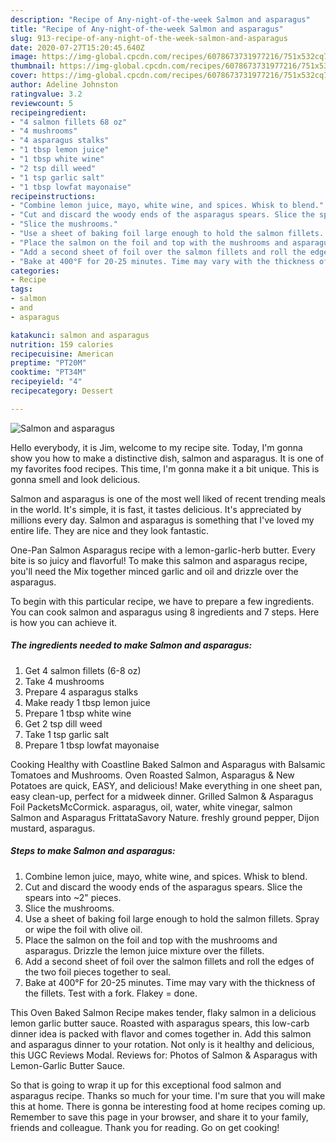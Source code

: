 ```yaml
---
description: "Recipe of Any-night-of-the-week Salmon and asparagus"
title: "Recipe of Any-night-of-the-week Salmon and asparagus"
slug: 913-recipe-of-any-night-of-the-week-salmon-and-asparagus
date: 2020-07-27T15:20:45.640Z
image: https://img-global.cpcdn.com/recipes/6078673731977216/751x532cq70/salmon-and-asparagus-recipe-main-photo.jpg
thumbnail: https://img-global.cpcdn.com/recipes/6078673731977216/751x532cq70/salmon-and-asparagus-recipe-main-photo.jpg
cover: https://img-global.cpcdn.com/recipes/6078673731977216/751x532cq70/salmon-and-asparagus-recipe-main-photo.jpg
author: Adeline Johnston
ratingvalue: 3.2
reviewcount: 5
recipeingredient:
- "4 salmon fillets 68 oz"
- "4 mushrooms"
- "4 asparagus stalks"
- "1 tbsp lemon juice"
- "1 tbsp white wine"
- "2 tsp dill weed"
- "1 tsp garlic salt"
- "1 tbsp lowfat mayonaise"
recipeinstructions:
- "Combine lemon juice, mayo, white wine, and spices. Whisk to blend."
- "Cut and discard the woody ends of the asparagus spears. Slice the spears into ~2&#34; pieces."
- "Slice the mushrooms."
- "Use a sheet of baking foil large enough to hold the salmon fillets. Spray or wipe the foil with olive oil."
- "Place the salmon on the foil and top with the mushrooms and asparagus. Drizzle the lemon juice mixture over the fillets."
- "Add a second sheet of foil over the salmon fillets and roll the edges of the two foil pieces together to seal."
- "Bake at 400°F for 20-25 minutes. Time may vary with the thickness of the fillets. Test with a fork. Flakey = done."
categories:
- Recipe
tags:
- salmon
- and
- asparagus

katakunci: salmon and asparagus 
nutrition: 159 calories
recipecuisine: American
preptime: "PT20M"
cooktime: "PT34M"
recipeyield: "4"
recipecategory: Dessert

---
```



![Salmon and asparagus](https://img-global.cpcdn.com/recipes/6078673731977216/751x532cq70/salmon-and-asparagus-recipe-main-photo.jpg)

Hello everybody, it is Jim, welcome to my recipe site. Today, I'm gonna show you how to make a distinctive dish, salmon and asparagus. It is one of my favorites food recipes. This time, I'm gonna make it a bit unique. This is gonna smell and look delicious.

Salmon and asparagus is one of the most well liked of recent trending meals in the world. It's simple, it is fast, it tastes delicious. It's appreciated by millions every day. Salmon and asparagus is something that I've loved my entire life. They are nice and they look fantastic.

One-Pan Salmon Asparagus recipe with a lemon-garlic-herb butter. Every bite is so juicy and flavorful! To make this salmon and asparagus recipe, you&#39;ll need the Mix together minced garlic and oil and drizzle over the asparagus.


To begin with this particular recipe, we have to prepare a few ingredients. You can cook salmon and asparagus using 8 ingredients and 7 steps. Here is how you can achieve it.

<!--inarticleads1-->

##### The ingredients needed to make Salmon and asparagus:

1. Get 4 salmon fillets (6-8 oz)
1. Take 4 mushrooms
1. Prepare 4 asparagus stalks
1. Make ready 1 tbsp lemon juice
1. Prepare 1 tbsp white wine
1. Get 2 tsp dill weed
1. Take 1 tsp garlic salt
1. Prepare 1 tbsp lowfat mayonaise


Cooking Healthy with Coastline Baked Salmon and Asparagus with Balsamic Tomatoes and Mushrooms. Oven Roasted Salmon, Asparagus &amp; New Potatoes are quick, EASY, and delicious! Make everything in one sheet pan, easy clean-up, perfect for a midweek dinner. Grilled Salmon &amp; Asparagus Foil PacketsMcCormick. asparagus, oil, water, white vinegar, salmon Salmon and Asparagus FrittataSavory Nature. freshly ground pepper, Dijon mustard, asparagus. 

<!--inarticleads2-->

##### Steps to make Salmon and asparagus:

1. Combine lemon juice, mayo, white wine, and spices. Whisk to blend.
1. Cut and discard the woody ends of the asparagus spears. Slice the spears into ~2&#34; pieces.
1. Slice the mushrooms.
1. Use a sheet of baking foil large enough to hold the salmon fillets. Spray or wipe the foil with olive oil.
1. Place the salmon on the foil and top with the mushrooms and asparagus. Drizzle the lemon juice mixture over the fillets.
1. Add a second sheet of foil over the salmon fillets and roll the edges of the two foil pieces together to seal.
1. Bake at 400°F for 20-25 minutes. Time may vary with the thickness of the fillets. Test with a fork. Flakey = done.


This Oven Baked Salmon Recipe makes tender, flaky salmon in a delicious lemon garlic butter sauce. Roasted with asparagus spears, this low-carb dinner idea is packed with flavor and comes together in. Add this salmon and asparagus dinner to your rotation. Not only is it healthy and delicious, this UGC Reviews Modal. Reviews for: Photos of Salmon &amp; Asparagus with Lemon-Garlic Butter Sauce. 

So that is going to wrap it up for this exceptional food salmon and asparagus recipe. Thanks so much for your time. I'm sure that you will make this at home. There is gonna be interesting food at home recipes coming up. Remember to save this page in your browser, and share it to your family, friends and colleague. Thank you for reading. Go on get cooking!
